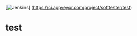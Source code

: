 [![Jenkins](https://ci.appveyor.com/api/projects/status/sdcty4id0elt0hgm/branch/master)]
(https://ci.appveyor.com/project/softtester/test)


test
====
